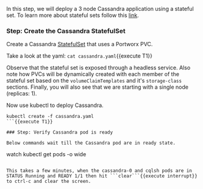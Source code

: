 In this step, we will deploy a 3 node Cassandra application using a stateful set. To learn more about stateful sets follow this [link](https://kubernetes.io/docs/concepts/workloads/controllers/statefulset/).

### Step: Create the Cassandra StatefulSet
Create a Cassandra [StatefulSet](https://kubernetes.io/docs/concepts/workloads/controllers/statefulset/) that uses a Portworx PVC.

Take a look at the yaml:
```cat cassandra.yaml```{{execute T1}}

Observe that the stateful set is exposed through a headless service. Also note how PVCs will be dynamically created with each member of the stateful set based on the `volumeClaimTemplates` and it's `storage-class` sections. Finally, you will also see that we are starting with a single node (replicas: 1).

Now use kubectl to deploy Cassandra.
```
kubectl create -f cassandra.yaml
```{{execute T1}}

### Step: Verify Cassandra pod is ready

Below commands wait till the Cassandra pod are in ready state.
```
watch kubectl get pods  -o wide
```{{execute T1}}

This takes a few minutes, when the cassandra-0 and cqlsh pods are in STATUS Running and READY 1/1 then hit ```clear```{{execute interrupt}} to ctrl-c and clear the screen.

